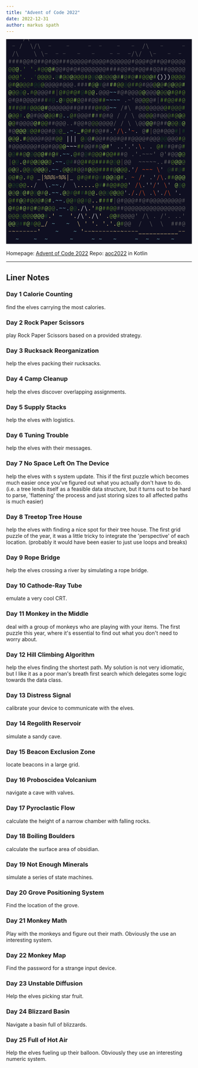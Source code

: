 ```yaml
---
title: "Advent of Code 2022"
date: 2022-12-31
author: markus spath
---
```


![Screenshot AOC 2022](/assets/img/aoc/aoc-2022.png)

Homepage: [Advent of Code 2022](https://adventofcode.com/2022)
Repo: [aoc2022](https://github.com/mspath/aoc2022) in Kotlin

---

## Liner Notes

### Day 1 Calorie Counting

find the elves carrying the most calories.

### Day 2 Rock Paper Scissors

play Rock Paper Scissors based on a provided strategy.

### Day 3 Rucksack Reorganization

help the elves packing their rucksacks.

### Day 4 Camp Cleanup

help the elves discover overlapping assignments.

### Day 5 Supply Stacks

help the elves with logistics.

### Day 6 Tuning Trouble

help the elves with their messages. 

### Day 7 No Space Left On The Device

help the elves with s system update. This if the first puzzle which becomes much easier once you've
figured out what you actually don't have to do. (i.e. a tree lends itself as a feasible data structure,
but it turns out to be hard to parse, 'flattening' the process and just storing sizes to all affected
paths is much easier)

### Day 8 Treetop Tree House

help the elves with finding a nice spot for their tree house. The first grid puzzle of the year, it
was a little tricky to integrate the 'perspective' of each location. (probably it would have been
easier to just use loops and breaks)

### Day 9 Rope Bridge

help the elves crossing a river by simulating a rope bridge.

### Day 10 Cathode-Ray Tube

emulate a very cool CRT.

### Day 11 Monkey in the Middle

deal with a group of monkeys who are playing with your items. The first puzzle this year, where it's 
essential to find out what you don't need to worry about.

### Day 12 Hill Climbing Algorithm

help the elves finding the shortest path. My solution is not very idiomatic, but I like it as
a poor man's breath first search which delegates some logic towards the data class.

### Day 13 Distress Signal

calibrate your device to communicate with the elves.

### Day 14 Regolith Reservoir

simulate a sandy cave.

### Day 15 Beacon Exclusion Zone

locate beacons in a large grid.

### Day 16 Proboscidea Volcanium

navigate a cave with valves.

### Day 17 Pyroclastic Flow

calculate the height of a narrow chamber with falling rocks.

### Day 18 Boiling Boulders

calculate the surface area of obsidian.

### Day 19 Not Enough Minerals

simulate a series of state machines. 

### Day 20 Grove Positioning System

Find the location of the grove.

### Day 21 Monkey Math

Play with the monkeys and figure out their math. Obviously the use an interesting system.

### Day 22 Monkey Map

Find the password for a strange input device.

### Day 23 Unstable Diffusion

Help the elves picking star fruit.

### Day 24 Blizzard Basin

Navigate a basin full of blizzards.

### Day 25 Full of Hot Air

Help the elves fueling up their balloon. Obviously they use an interesting numeric system.